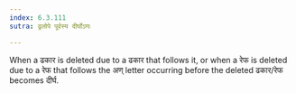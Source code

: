 ```yaml
---
index: 6.3.111
sutra: ढ्रलोपे पूर्वस्य दीर्घोऽणः

---
```

When a ढकार is deleted due to a ढकार that follows it, or when a रेफ is deleted due to a रेफ that follows the अण् letter occurring before the deleted ढकार/रेफ becomes दीर्घ.